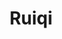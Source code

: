 ---
title: Ruiqi
draft: false
role: 学生
avatar: images/avatar.jpg
bio: 愿世界和平
organization:
  name: Dartmouth College
  url: https://www.dartmouth.edu
social:
  - icon: github
    iconPack: fab
    url: https://github.com/ruiqima
  - icon: envelope
    iconPack: fas
    url: mailto:ma.rq@outlook.com

weight:
widget:
  handler: about

  # Options: sm, md, lg and xl. Default is md.
  width:

  sidebar:
    # Options: left and right. Leave blank to hide.
    position:
    # Options: sm, md, lg and xl. Default is md.
    scale:
  
  background:
    # Options: primary, secondary, tertiary or any valid color value. Default is primary.
    color: secondary
    image:
    # Options: auto, cover and contain. Default is auto.
    size:
    # Options: center, top, right, bottom, left.
    position:
    # Options: fixed, local, scroll.
    attachment: 
---